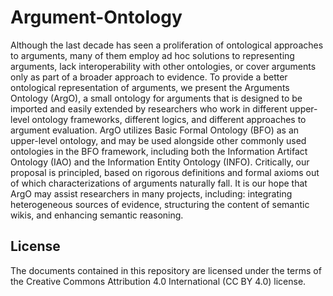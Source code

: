 # Argument-Ontology

Although the last decade has seen a proliferation of ontological approaches to
arguments, many of them employ ad hoc solutions to representing arguments, lack
interoperability with other ontologies, or cover arguments only as part of a broader approach to
evidence. To provide a better ontological representation of arguments, we present the Arguments
Ontology (ArgO), a small ontology for arguments that is designed to be imported and easily
extended by researchers who work in different upper-level ontology frameworks, different
logics, and different approaches to argument evaluation. ArgO utilizes Basic Formal Ontology
(BFO) as an upper-level ontology, and may be used alongside other commonly used ontologies
in the BFO framework, including both the Information Artifact Ontology (IAO) and the
Information Entity Ontology (INFO). Critically, our proposal is principled, based on rigorous
definitions and formal axioms out of which characterizations of arguments naturally fall. It is our
hope that ArgO may assist researchers in many projects, including: integrating heterogeneous
sources of evidence, structuring the content of semantic wikis, and enhancing semantic
reasoning.

## License
The documents contained in this repository are licensed under the terms of the Creative Commons Attribution 4.0 International (CC BY 4.0) license.
